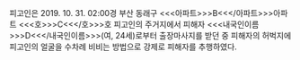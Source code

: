 피고인은 2019. 10. 31. 02:00경 부산 동래구 <<<아파트>>>B<<</아파트>>>아파트 <<<호>>>C<<</호>>>호 피고인의 주거지에서 피해자 <<<내국인이름>>>D<<</내국인이름>>>(여, 24세)로부터 출장마사지를 받던 중 피해자의 허벅지에 피고인의 얼굴을 수차례 비비는 방법으로 강제로 피해자를 추행하였다.